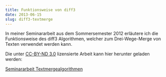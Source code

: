 ```yaml
---
title: Funktionsweise von diff3
date: 2013-06-15
slug: diff3-textmerge
---
```


In meiner Seminararbeit aus dem Sommersemester 2012 erläutere ich die Funktionsweise
des diff3 Algorithmen, welcher zum Drei-Wege-Merge von Texten verwendet werden kann.

Die unter [CC-BY-ND 3.0](http://creativecommons.org/licenses/by-nd/3.0/deed)
lizensierte Arbeit kann hier herunter geladen werden:

[Seminararbeit Textmergealgorithmen](./diff3-textmerge.pdf)

